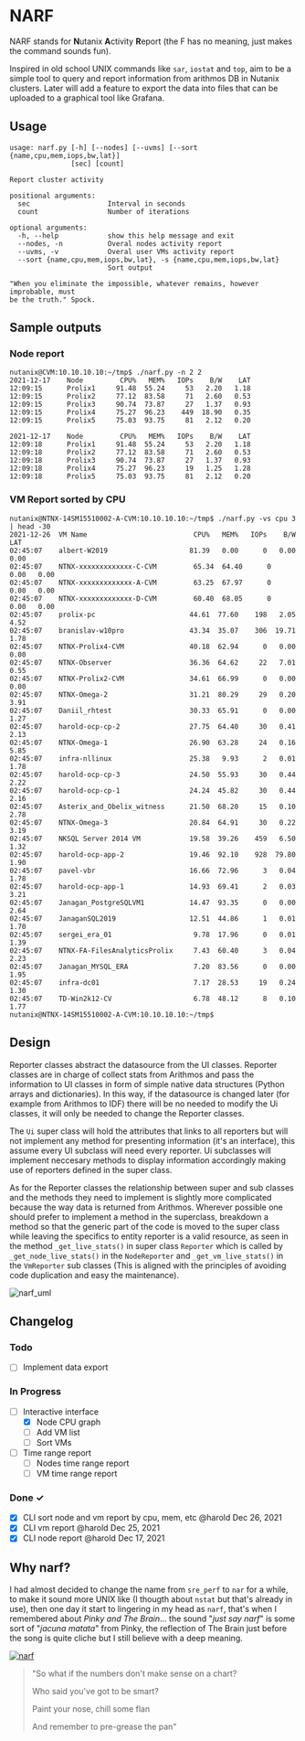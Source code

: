 # NARF

NARF stands for **N**utanix **A**ctivity **R**eport (the F has no meaning, just makes the command sounds fun).

Inspired in old school UNIX commands like `sar`, `iostat` and `top`, aim to be a simple tool to query and report information from arithmos DB in Nutanix clusters. Later will add a feature to export the data into files that can be uploaded to a graphical tool like Grafana.

## Usage
```
usage: narf.py [-h] [--nodes] [--uvms] [--sort {name,cpu,mem,iops,bw,lat}]
               [sec] [count]

Report cluster activity

positional arguments:
  sec                   Interval in seconds
  count                 Number of iterations

optional arguments:
  -h, --help            show this help message and exit
  --nodes, -n           Overal nodes activity report
  --uvms, -v            Overal user VMs activity report
  --sort {name,cpu,mem,iops,bw,lat}, -s {name,cpu,mem,iops,bw,lat}
                        Sort output

"When you eliminate the impossible, whatever remains, however improbable, must
be the truth." Spock.
```

## Sample outputs
### Node report
```
nutanix@CVM:10.10.10.10:~/tmp$ ./narf.py -n 2 2
2021-12-17    Node         CPU%   MEM%   IOPs    B/W    LAT
12:09:15      Prolix1     91.48  55.24     53   2.20   1.18
12:09:15      Prolix2     77.12  83.58     71   2.60   0.53
12:09:15      Prolix3     90.74  73.87     27   1.37   0.93
12:09:15      Prolix4     75.27  96.23    449  18.90   0.35
12:09:15      Prolix5     75.03  93.75     81   2.12   0.20

2021-12-17    Node         CPU%   MEM%   IOPs    B/W    LAT
12:09:18      Prolix1     91.48  55.24     53   2.20   1.18
12:09:18      Prolix2     77.12  83.58     71   2.60   0.53
12:09:18      Prolix3     90.74  73.87     27   1.37   0.93
12:09:18      Prolix4     75.27  96.23     19   1.25   1.28
12:09:18      Prolix5     75.03  93.75     81   2.12   0.20
```

### VM Report sorted by CPU
```
nutanix@NTNX-14SM15510002-A-CVM:10.10.10.10:~/tmp$ ./narf.py -vs cpu 3 | head -30
2021-12-26  VM Name                          CPU%   MEM%   IOPs    B/W    LAT
02:45:07    albert-W2019                    81.39   0.00      0   0.00   0.00 
02:45:07    NTNX-xxxxxxxxxxxxx-C-CVM         65.34  64.40      0   0.00   0.00 
02:45:07    NTNX-xxxxxxxxxxxxx-A-CVM         63.25  67.97      0   0.00   0.00 
02:45:07    NTNX-xxxxxxxxxxxxx-D-CVM         60.40  68.05      0   0.00   0.00 
02:45:07    prolix-pc                       44.61  77.60    198   2.05   4.52 
02:45:07    branislav-w10pro                43.34  35.07    306  19.71   1.78 
02:45:07    NTNX-Prolix4-CVM                40.18  62.94      0   0.00   0.00 
02:45:07    NTNX-Observer                   36.36  64.62     22   7.01   0.55 
02:45:07    NTNX-Prolix2-CVM                34.61  66.99      0   0.00   0.00 
02:45:07    NTNX-Omega-2                    31.21  80.29     29   0.20   3.91 
02:45:07    Daniil_rhtest                   30.33  65.91      0   0.00   1.27 
02:45:07    harold-ocp-cp-2                 27.75  64.40     30   0.41   2.13 
02:45:07    NTNX-Omega-1                    26.90  63.28     24   0.16   5.85 
02:45:07    infra-nllinux                   25.38   9.93      2   0.01   1.78 
02:45:07    harold-ocp-cp-3                 24.50  55.93     30   0.44   2.22 
02:45:07    harold-ocp-cp-1                 24.24  45.82     30   0.44   2.16 
02:45:07    Asterix_and_Obelix_witness      21.50  68.20     15   0.10   2.78 
02:45:07    NTNX-Omega-3                    20.84  64.91     30   0.22   3.19 
02:45:07    NKSQL Server 2014 VM            19.58  39.26    459   6.50   1.32 
02:45:07    harold-ocp-app-2                19.46  92.10    928  79.80   1.90 
02:45:07    pavel-vbr                       16.66  72.96      3   0.04   1.78 
02:45:07    harold-ocp-app-1                14.93  69.41      2   0.03   3.21 
02:45:07    Janagan_PostgreSQLVM1           14.47  93.35      0   0.00   2.64 
02:45:07    JanaganSQL2019                  12.51  44.86      1   0.01   1.70 
02:45:07    sergei_era_01                    9.78  17.96      0   0.01   1.39 
02:45:07    NTNX-FA-FilesAnalyticsProlix     7.43  60.40      3   0.04   2.23 
02:45:07    Janagan_MYSQL_ERA                7.20  83.56      0   0.00   1.95 
02:45:07    infra-dc01                       7.17  28.53     19   0.24   1.30 
02:45:07    TD-Win2k12-CV                    6.78  48.12      8   0.10   1.77 
nutanix@NTNX-14SM15510002-A-CVM:10.10.10.10:~/tmp$ 
```

## Design

Reporter classes abstract the datasource from the UI classes. Reporter classes are in charge of collect stats from Arithmos and pass the information to UI classes in form of simple native data structures (Python arrays and dictionaries). In this way, if the datasource is changed later (for example from Arithmos to IDF) there will be no needed to modify the Ui classes, it will only be needed to change the Reporter classes.

The ```Ui``` super class will hold the attributes that links to all reporters but will not implement any method for presenting information (it's an interface), this assume every UI subclass will need every reporter. Ui subclasses will implement neccesary methods to display information accordingly making use of reporters defined in the super class.

As for the Reporter classes the relationship between super and sub classes and the methods they need to implement is slightly more complicated because the way data is returned from Arithmos. Wherever possible one should prefer to implement a method in the superclass, breakdown a method so that the generic part of the code is moved to the super class while leaving the specifics to entity reporter is a valid resource, as seen in the method ```_get_live_stats()``` in super class ```Reporter``` which is called by ```_get_node_live_stats()``` in the ```NodeReporter``` and ```_get_vm_live_stats()``` in the ```VmReporter``` sub classes (This is aligned with the principles of avoiding code duplication and easy the maintenance).

![narf_uml](https://user-images.githubusercontent.com/52970459/147408692-5d58b9f6-593f-4ebc-b818-305c892a6cca.png)

## Changelog

### Todo

- [ ] Implement data export


### In Progress

- [ ] Interactive interface
  - [x] Node CPU graph
  - [ ] Add VM list
  - [ ] Sort VMs
- [ ] Time range report
  - [ ] Nodes time range report
  - [ ] VM time range report

### Done ✓

- [x] CLI sort node and vm report by cpu, mem, etc @harold Dec 26, 2021
- [x] CLI vm report @harold Dec 25, 2021
- [x] CLI node report @harold Dec 17, 2021

## Why narf?
I had almost decided to change the name from `sre_perf` to `nar` for a while, to make it sound more UNIX like (I thougth about `nstat` but that's already in use), then one day it start to lingering in my head as `narf`, that's when I remembered about _Pinky and The Brain_... the sound "_just say narf_" is some sort of "_jacuna matata_" from Pinky, the reflection of The Brain just before the song is quite cliche but I still believe with a deep meaning.

[![narf](https://user-images.githubusercontent.com/52970459/147395459-03f77395-12cb-429a-a7fa-0b773353e7b6.jpg)](https://www.youtube.com/watch?v=lZBQ0tXA-QM)

> "So what if the numbers don't make sense on a chart?
>
> Who said you've got to be smart?
> 
> Paint your nose, chill some flan
> 
> And remember to pre-grease the pan"
